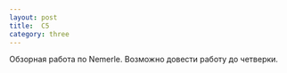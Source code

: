 ```yaml
---
layout: post
title:  C5
category: three
---
```

Обзорная работа по Nemerle. Возможно довести работу до четверки.